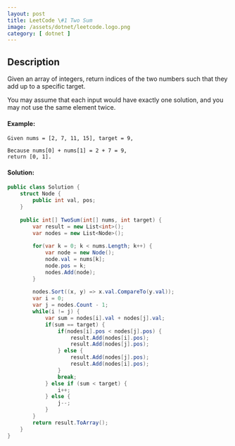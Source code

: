 ```yaml
---
layout: post
title: LeetCode \#1 Two Sum
image: /assets/dotnet/leetcode.logo.png
category: [ dotnet ]
---
```


## Description

Given an array of integers, return indices of the two numbers such that they add up to a specific target.

You may assume that each input would have exactly one solution, and you may not use the same element twice.

#### Example:
```
Given nums = [2, 7, 11, 15], target = 9,

Because nums[0] + nums[1] = 2 + 7 = 9,
return [0, 1].
```

#### Solution:

```cs
public class Solution {
    struct Node {
        public int val, pos;
    }
    
    public int[] TwoSum(int[] nums, int target) {
        var result = new List<int>();
        var nodes = new List<Node>();
        
        for(var k = 0; k < nums.Length; k++) {
            var node = new Node();
            node.val = nums[k];
            node.pos = k;
            nodes.Add(node);
        }
        
        nodes.Sort((x, y) => x.val.CompareTo(y.val));
        var i = 0;
        var j = nodes.Count - 1;
        while(i != j) {
            var sum = nodes[i].val + nodes[j].val;
            if(sum == target) {
                if(nodes[i].pos < nodes[j].pos) {
                    result.Add(nodes[i].pos);
                    result.Add(nodes[j].pos);
                } else {
                    result.Add(nodes[j].pos);
                    result.Add(nodes[i].pos);
                }
                break;
            } else if (sum < target) {
                i++;
            } else {
                j--;
            }
        }
        return result.ToArray();
    }
}
```